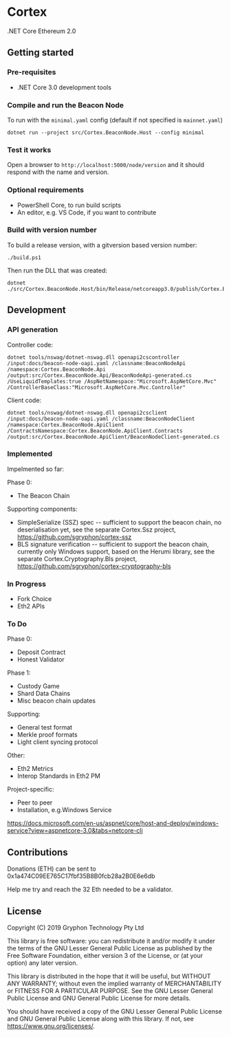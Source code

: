 # Cortex

.NET Core Ethereum 2.0

## Getting started

### Pre-requisites

* .NET Core 3.0 development tools

### Compile and run the Beacon Node

To run with the ```minimal.yaml``` config (default if not specified is ```mainnet.yaml```)

```
dotnet run --project src/Cortex.BeaconNode.Host --config minimal
```

### Test it works

Open a browser to ```http://localhost:5000/node/version``` and it should respond with the name and version.

### Optional requirements

* PowerShell Core, to run build scripts
* An editor, e.g. VS Code, if you want to contribute

### Build with version number

To build a release version, with a gitversion based version number:

```
./build.ps1
```

Then run the DLL that was created:

```
dotnet ./src/Cortex.BeaconNode.Host/bin/Release/netcoreapp3.0/publish/Cortex.BeaconNode.Host.dll
```

## Development

### API generation

Controller code:

```
dotnet tools/nswag/dotnet-nswag.dll openapi2cscontroller /input:docs/beacon-node-oapi.yaml /classname:BeaconNodeApi /namespace:Cortex.BeaconNode.Api /output:src/Cortex.BeaconNode.Api/BeaconNodeApi-generated.cs /UseLiquidTemplates:true /AspNetNamespace:"Microsoft.AspNetCore.Mvc" /ControllerBaseClass:"Microsoft.AspNetCore.Mvc.Controller"
```

Client code:

```
dotnet tools/nswag/dotnet-nswag.dll openapi2csclient /input:docs/beacon-node-oapi.yaml /classname:BeaconNodeClient /namespace:Cortex.BeaconNode.ApiClient /ContractsNamespace:Cortex.BeaconNode.ApiClient.Contracts /output:src/Cortex.BeaconNode.ApiClient/BeaconNodeClient-generated.cs
```

### Implemented

Impelmented so far:

Phase 0:

* The Beacon Chain

Supporting components:

* SimpleSerialize (SSZ) spec -- sufficient to support the beacon chain, no deserialisation yet, see the separate Cortex.Ssz project, https://github.com/sgryphon/cortex-ssz
* BLS signature verification --  sufficient to support the beacon chain, currently only Windows support, based on the Herumi library, see the separate Cortex.Cryptography.Bls project, https://github.com/sgryphon/cortex-cryptography-bls

### In Progress

* Fork Choice
* Eth2 APIs

### To Do

Phase 0:

* Deposit Contract
* Honest Validator

Phase 1:

* Custody Game
* Shard Data Chains
* Misc beacon chain updates

Supporting:

* General test format
* Merkle proof formats
* Light client syncing protocol

Other: 

* Eth2 Metrics
* Interop Standards in Eth2 PM

Project-specific:

* Peer to peer
* Installation, e.g.Windows Service

https://docs.microsoft.com/en-us/aspnet/core/host-and-deploy/windows-service?view=aspnetcore-3.0&tabs=netcore-cli

## Contributions

Donations (ETH) can be sent to 0x1a474C09EE765C17fbf35B8B0fcb28a2B0E6e6db

Help me try and reach the 32 Eth needed to be a validator.


## License

Copyright (C) 2019 Gryphon Technology Pty Ltd

This library is free software: you can redistribute it and/or modify it under the terms of the GNU Lesser General Public License as published by the Free Software Foundation, either version 3 of the License, or (at your option) any later version.

This library is distributed in the hope that it will be useful, but WITHOUT ANY WARRANTY; without even the implied warranty of MERCHANTABILITY or FITNESS FOR A PARTICULAR PURPOSE. See the GNU Lesser General Public License and GNU General Public License for more details.

You should have received a copy of the GNU Lesser General Public License and GNU General Public License along with this library. If not, see <https://www.gnu.org/licenses/>.
